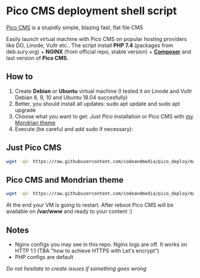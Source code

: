 # Pico CMS deployment shell script

[Pico CMS](https://github.com/picocms/Pico) is a stupidly simple, blazing fast, flat file CMS

Easily launch virtual machine with Pico CMS on popular hosting providers like DO, Linode, Vultr etc.. The script install **PHP 7.4** (packages from deb.sury.org) + **NGINX** (from official repo, stable version) + **[Composer](https://github.com/composer/composer)** and last version of **Pico CMS**.  

## How to 

1. Create **Debian** or **Ubuntu** virtual machine (I tested it on Linode and Vultr Debian 8, 9, 10 and Ubuntu 18.04 succesfully)
2. Better, you should install all updates: sudo apt update and sudo apt upgrade
3. Choose what you want to get: *Just Pico* installation or Pico CMS with [my Mondrian theme](https://github.com/codeandmedia/pico_mondrian)
4. Execute (be careful and add sudo if necessary):

## Just Pico CMS 

```bash
wget -qO- https://raw.githubusercontent.com/codeandmedia/pico_deploy/master/pico.sh | bash
```

## Pico CMS and Mondrian theme

```bash
wget -qO- https://raw.githubusercontent.com/codeandmedia/pico_deploy/master/pico_mondrian.sh | bash
```

At the end your VM is going to restart. After reboot Pico CMS will be available on **/var/www** and ready to your content :) 

## Notes

+ Nginx configs you may see in this repo. Nginx logs are off. It works on HTTP 1.1 (TBA "how to achieve HTTPS with Let's encrypt")
+ PHP configs are default

*Do not hesitate to create issues if something goes wrong*
